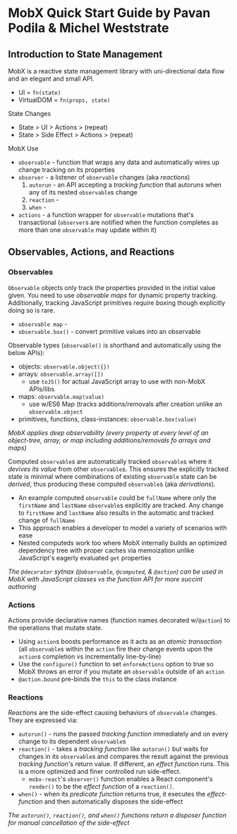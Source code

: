 # MobX Quick Start Guide by Pavan Podila & Michel Weststrate

## Introduction to State Management

MobX is a reactive state management library with uni-directional data flow and an elegant and small API.
- UI = `fn(state)`
- VirtualDOM = `fn(props, state)`

State Changes
- State > UI > Actions > (repeat)
- State > Side Effect > Actions > (repeat)

MobX Use
- `observable` - function that wraps any data and automatically wires up change tracking on its properties
- `observer` - a listener of `observable` changes (aka *reactions*)
  1. `autorun` - an API accepting a *tracking function* that autoruns when any of its nested `observable`s change
  1. `reaction` - 
  1. `when` - 
- `actions` - a function wrapper for `observable` mutations that's transactional (`observer`s are notified when the function completes as more than one `observable` may update within it)

## Observables, Actions, and Reactions

### Observables
`Observable` objects only track the properties provided in the initial value given. You need to use *observable maps* for dynamic property tracking. Additionally, tracking JavaScript primitives require *box*ing though explicitly doing so is rare.
  - `observable map` - 
  - `observable.box()` - convert primitive values into an observable
  
Observable types (`observable()` is shorthand and automatically using the below APIs):
- objects: `observable.object({})`
- arrays: `observable.array([])`
  - use `toJS()` for actual JavaScript array to use with non-MobX APIs/libs
- maps: `observable.map(value)`
  - use w/ES6 Map (tracks additions/removals after creation unlike an `observable.object`
- primitives, functions, class-instances: `observable.box(value)`

*MobX applies deep observability (every property at every level of an object-tree, array, or map including additions/removals fo arrays and maps)*

Computed `observable`s are automatically tracked `observable`s where it *devives its value* from other `observable`s. This ensures the explicitly tracked state is minimal where combinations of existing `observable` state can be *derived*, thus producing these computed `observable`s (aka *derivations*).
  - An example computed `observable` could be `fullName` where only the `firstName` and `lastName` `observable`s explicitly are tracked. Any change to `firstName` and `lastName` also results in the automatic and tracked change of `fullName`
  - This approach enables a developer to model a variety of scenarios with ease
  - Nested computeds work too where MobX internally builds an optimized dependency tree with proper caches via memoization unlike JavaScript's eagerly evaluated `get` properties
  
  *The `@decorator` sytnax (`@observable`, `@computed`, & `@action`) can be used in MobX with JavaScript classes vs the function API for more succint authoring*

### Actions
Actions provide declarative names (function names decorated w/`@action`) to the operations that mutate state.
  - Using `action`s boosts performance as it acts as an *atomic transaction* (all `observable`s within the `action` fire their change events upon the `action`s completion vs incrementally line-by-line)
  - Use the `configure()` function to set `enforeActions` option to true so MobX throws an error if you mutate an `observable` outside of an `action`
  - `@action.bound` pre-binds the `this` to the class instance

### Reactions
*Reaction*s are the side-effect causing behaviors of `observable` changes. They are expressed via:
- `autorun()` - runs the passed *tracking function* immediately and on every change to its dependent `observable`s
- `reaction()` - takes a *tracking function* like `autorun()` but waits for changes in its `observable`s and compares the result against the previous *tracking function*'s return value. If different, an *effect function* runs. This is a more optimized and finer controlled run side-effect.
  - `mobx-react`'s `observer()` function enables a React component's `render()` to be the *effect function* of a `reaction()`.
- `when()` - when its *predicate function* returns true, it executes the *effect-function* and then automatically disposes the side-effect

*The `autorun()`, `reaction()`, and `when()` functions return a *disposer function* for manual cancellation of the side-effect*

